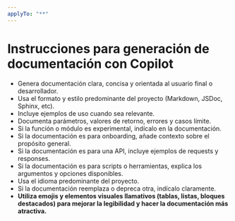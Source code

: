 ```yaml
---
applyTo: "**"
---
```


# Instrucciones para generación de documentación con Copilot

- Genera documentación clara, concisa y orientada al usuario final o desarrollador.
- Usa el formato y estilo predominante del proyecto (Markdown, JSDoc, Sphinx, etc).
- Incluye ejemplos de uso cuando sea relevante.
- Documenta parámetros, valores de retorno, errores y casos límite.
- Si la función o módulo es experimental, indícalo en la documentación.
- Si la documentación es para onboarding, añade contexto sobre el propósito general.
- Si la documentación es para una API, incluye ejemplos de requests y responses.
- Si la documentación es para scripts o herramientas, explica los argumentos y opciones disponibles.
- Usa el idioma predominante del proyecto.
- Si la documentación reemplaza o depreca otra, indícalo claramente.
- **Utiliza emojis y elementos visuales llamativos (tablas, listas, bloques destacados) para mejorar la legibilidad y hacer la documentación más atractiva.**
